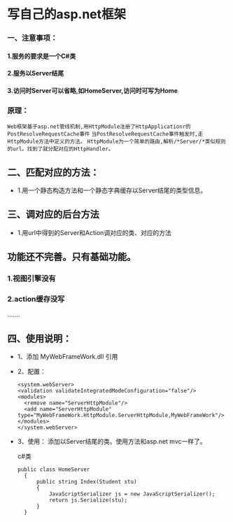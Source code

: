 
# 写自己的asp.net框架
### 一、注意事项：
#### 1.服务的要求是一个C#类
#### 2.服务以Server结尾
#### 3.访问时Server可以省略,如HomeServer,访问时可写为Home

### 原理：
  `Web框架基于asp.net管线机制,用HttpModule注册了HttpApplicationr的PostResolveRequestCache事件`
  `当PostResolveRequestCache事件触发时,走HttpModule方法中定义的方法。`
  `HttpModule为一个简单的路由,解析/*Server/*类似规则的url。找到了就分配对应的HttpHandler。`
## 二、匹配对应的方法：
* 1.用一个静态构造方法和一个静态字典缓存以Server结尾的类型信息。
## 三、调对应的后台方法
* 1.用url中得到的Server和Action调对应的类、对应的方法

## 功能还不完善。只有基础功能。

### 1.视图引擎没有
### 2.action缓存没写
.......


## 四、使用说明：
* 1、添加	MyWebFrameWork.dll 引用


* 2、配置：

      <system.webServer>
      <validation validateIntegratedModeConfiguration="false"/>
      <modules>
        <remove name="ServerHttpModule"/>
        <add name="ServerHttpModule" type="MyWebFrameWork.HttpModule.ServerHttpModule,MyWebFrameWork"/>
      </modules>
      </system.webServer>

* 3、使用：
  添加以Server结尾的类。使用方法和asp.net mvc一样了。

  c#类

      public class HomeServer
        {
            public string Index(Student stu)
            {
                JavaScriptSerializer js = new JavaScriptSerializer();
                return js.Serialize(stu);
            }
        }
